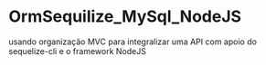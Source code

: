 # OrmSequilize_MySql_NodeJS

usando organização MVC para integralizar uma API com apoio do sequelize-cli e o framework NodeJS 
